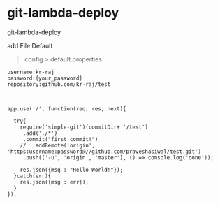 # git-lambda-deploy
git-lambda-deploy


add File Default 

> config > default.properties

```
username:kr-raj
password:{your_password}
repository:github.com/kr-raj/test
```


```


app.use('/', function(req, res, next){

  try{
    require('simple-git')(commitDir+ '/test')
     .add('./*')
     .commit("first commit!")
    //  .addRemote('origin', 'https:username:password@//github.com/praveshasiwal/test.git')
     .push(['-u', 'origin', 'master'], () => console.log('done'));

    res.json({msg : "Hello World!"});
  }catch(err){
    res.json({msg : err});
  }  
});


```
